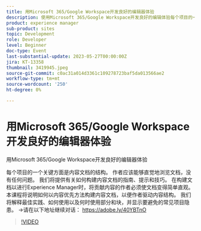 ```yaml
---
title: 用Microsoft 365/Google Workspace开发良好的编辑器体验
description: 使用Microsoft 365/Google Workspace开发良好的编辑体验每个项目的一个关键方面是内容文档的结构。 作者应该能够直觉地浏览文档，没有任何问题。 我们将提供有关如何构建内容文档的指南、提示和技巧。 在构建文档以进行Experience Manager时，将贡献内容的作者必须使文档变得简单直观。 本课程将说明如何以内容优先方法构建内容文档，以便作者驱动内容结构。 我们将解释最佳实践、如何使用以及何时使用部分和块，并显示要避免的常见项目隐患。
product: experience manager
sub-product: sites
topic: Development
role: Developer
level: Beginner
doc-type: Event
last-substantial-update: 2023-05-27T00:00:00Z
jira: KT-13358
thumbnail: 3419945.jpeg
source-git-commit: c0ac31a014d3361c109278723baf5da013566ae2
workflow-type: tm+mt
source-wordcount: '250'
ht-degree: 0%

---
```



# 用Microsoft 365/Google Workspace开发良好的编辑器体验

用Microsoft 365/Google Workspace开发良好的编辑器体验

每个项目的一个关键方面是内容文档的结构。 作者应该能够直觉地浏览文档，没有任何问题。 我们将提供有关如何构建内容文档的指南、提示和技巧。 在构建文档以进行Experience Manager时，将贡献内容的作者必须使文档变得简单直观。 本课程将说明如何以内容优先方法构建内容文档，以便作者驱动内容结构。 我们将解释最佳实践、如何使用以及何时使用部分和块，并显示要避免的常见项目隐患。 →请在以下地址继续对话： https://adobe.ly/40YBTnO

>[!VIDEO](https://video.tv.adobe.com/v/3419945/?learn=on)
